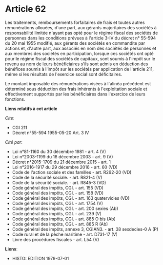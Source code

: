 # Article 62

Les traitements, remboursements forfaitaires de frais et toutes autres rémunérations allouées, d'une part, aux gérants
majoritaires des sociétés à responsabilité limitée n'ayant pas opté pour le régime fiscal des sociétés de personnes dans les
conditions prévues à l'article 3-IV du décret n° 55-594 du 20 mai 1955 modifié, aux gérants des sociétés en commandite par
actions et, d'autre part, aux associés en nom des sociétés de personnes et aux membres des sociétés en participation, lorsque
ces sociétés ont opté pour le régime fiscal des sociétés de capitaux, sont soumis à l'impôt sur le revenu au nom de leurs
bénéficiaires s'ils sont admis en déduction des bénéfices soumis à l'impôt sur les sociétés par application de l'article 211,
même si les résultats de l'exercice social sont déficitaires.

Le montant imposable des rémunérations visées à l'alinéa précédent est déterminé sous déduction des frais inhérents à
l'exploitation sociale et effectivement supportés par les bénéficiaires dans l'exercice de leurs fonctions.

**Liens relatifs à cet article**

_Cite_:

  - CGI 211
  - Décret n°55-594 1955-05-20 Art. 3 IV

_Cité par_:

  - Loi n°81-1160 du 30 décembre 1981 - art. 4 (V)
  - Loi n°2003-1199 du 18 décembre 2003 - art. 9 (V)
  - Décret n°2015-1709 du 21 décembre 2015 - art. 1
  - Loi n°2016-1917 du 29 décembre 2016 - art. 60 (VD)
  - Code de l'action sociale et des familles - art. R262-20 (VD)
  - Code de la sécurité sociale. - art. R821-4 (V)
  - Code de la sécurité sociale. - art. R845-3 (VD)
  - Code général des impôts, CGI. - art. 155 (VD)
  - Code général des impôts, CGI. - art. 158 (VD)
  - Code général des impôts, CGI. - art. 163 quatervicies (VD)
  - Code général des impôts, CGI. - art. 1754 (V)
  - Code général des impôts, CGI. - art. 200 sexies (Ab)
  - Code général des impôts, CGI. - art. 239 (V)
  - Code général des impôts, CGI. - art. 885 O bis (Ab)
  - Code général des impôts, CGI. - art. 885 R (Ab)
  - Code général des impôts, annexe 3, CGIAN3. - art. 38 sexdecies-0 A (P)
  - Code rural et de la pêche maritime - art. D731-17 (V)
  - Livre des procédures fiscales - art. L54 (V)

**Liens**:

  - HISTO: EDITION 1979-07-01
